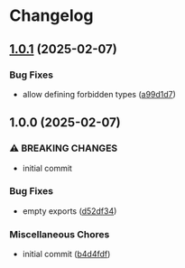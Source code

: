 # Changelog

## [1.0.1](https://github.com/skyrpex/codec-builder/compare/v1.0.0...v1.0.1) (2025-02-07)


### Bug Fixes

* allow defining forbidden types ([a99d1d7](https://github.com/skyrpex/codec-builder/commit/a99d1d75d587f4300f5abc4864b38950ece3045b))

## 1.0.0 (2025-02-07)


### ⚠ BREAKING CHANGES

* initial commit

### Bug Fixes

* empty exports ([d52df34](https://github.com/skyrpex/codec-builder/commit/d52df343834cfb0f326a19e8034a046b8614b38b))


### Miscellaneous Chores

* initial commit ([b4d4fdf](https://github.com/skyrpex/codec-builder/commit/b4d4fdfcc22ff58ce0e96e6547394800737a715f))
